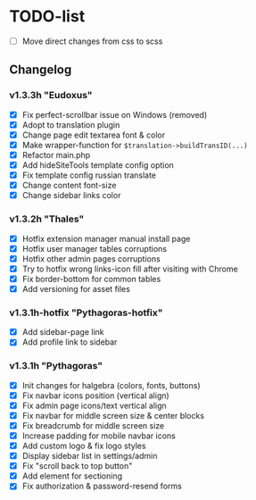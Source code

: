 # TODO-list

- [ ] Move direct changes from css to scss

## Changelog

### v1.3.3h "Eudoxus"
- [X] Fix perfect-scrollbar issue on Windows (removed)
- [X] Adopt to translation plugin
- [X] Change page edit textarea font & color
- [X] Make wrapper-function for `$translation->buildTransID(...)`
- [X] Refactor main.php
- [X] Add hideSiteTools template config option
- [X] Fix template config russian translate
- [X] Change content font-size
- [X] Change sidebar links color

### v1.3.2h "Thales"
- [X] Hotfix extension manager manual install page
- [X] Hotfix user manager tables corruptions
- [X] Hotfix other admin pages corruptions
- [X] Try to hotfix wrong links-icon fill after visiting with Chrome
- [X] Fix border-bottom for common tables
- [X] Add versioning for asset files

### v1.3.1h-hotfix "Pythagoras-hotfix"
- [X] Add sidebar-page link
- [X] Add profile link to sidebar

### v1.3.1h "Pythagoras"
- [X] Init changes for halgebra (colors, fonts, buttons)
- [X] Fix navbar icons position (vertical align)
- [X] Fix admin page icons/text vertical align
- [X] Fix navbar for middle screen size & center blocks
- [X] Fix breadcrumb for middle screen size
- [X] Increase padding for mobile navbar icons
- [X] Add custom logo & fix logo styles 
- [X] Display sidebar list in settings/admin
- [X] Fix "scroll back to top button"
- [X] Add element for sectioning
- [X] Fix authorization & password-resend forms
